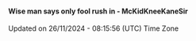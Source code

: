 #### Wise man says only fool rush in - McKidKneeKaneSir
Updated on 26/11/2024 - 08:15:56 (UTC) Time Zone
